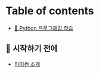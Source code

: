 # Table of contents

* [💩 Python 프로그래밍 학습](README.md)

## 🤣 시작하기 전에 <a href="#before-start" id="before-start"></a>

* [파이썬 소개](before-start/introduction-of-python.md)

